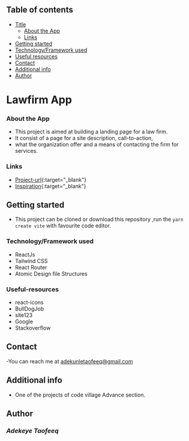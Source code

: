 ## Table of contents

- [Title](#title)
  - [About the App](#About-the-App)
  - [Links](#links)
- [Getting started](#Getting-started)
- [Technology/Framework used](#Technology/Framework-used)
- [Useful resources](#useful-resources)
- [Contact](#Contact)
- [Additional info](#Additional-info)
- [Author](#Author)

# Lawfirm App

### About the App

- This project is aimed at building a landing page for a law firm.
- It consist of a page for a site description, call-to-action,
- what the organization offer and a means of contacting the firm for services.

### Links

- [Project-url](https://lawfirmapp.netlify.app){:target="\_blank"}
- [Inspiration](https://www.site123.com/templates/preview/4087052){:target="\_blank"}

## Getting started

- This project can be cloned or download this repository ,run the `yarn create vite` with favourite code editor.

### Technology/Framework used

- ReactJs
- Tailwind CSS
- React Router
- Atomic Design file Structures

### Useful-resources

- react-icons
- BullDogJob
- site123
- Google
- Stackoverflow

## Contact

-You can reach me at <adekunletaofeeq@gmail.com>

## Additional info

- One of the projects of code village Advance section.

## Author

### _*Adekeye Taofeeq*_

